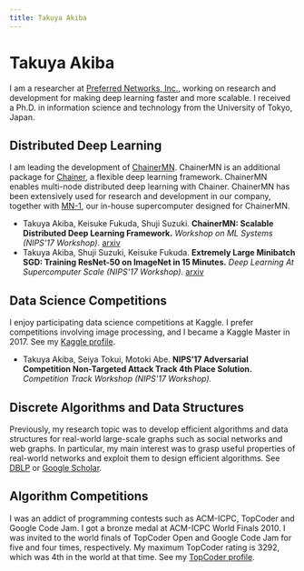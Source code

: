 ```yaml
---
title: Takuya Akiba
---
```


# Takuya Akiba

I am a researcher at [Preferred Networks, Inc.](https://www.preferred-networks.jp/en/), working on research and development for making deep learning faster and more scalable. I received a Ph.D. in information science and technology from the University of Tokyo, Japan.


## Distributed Deep Learning

I am leading the development of [ChainerMN](https://github.com/chainer/chainermn). ChainerMN is an additional package for [Chainer](https://chainer.org/), a flexible deep learning framework. ChainerMN enables multi-node distributed deep learning with Chainer. ChainerMN has been extensively used for research and development in our company, together with [MN-1](https://preferredresearch.jp/2017/11/30/mn-1-a-gpu-cluster-behind-15-min-imagenet/),
our in-house supercomputer designed for ChainerMN.

* Takuya Akiba, Keisuke Fukuda, Shuji Suzuki. **ChainerMN: Scalable Distributed Deep Learning Framework.** *Workshop on ML Systems (NIPS'17 Workshop).* [arxiv](https://arxiv.org/abs/1710.11351)
* Takuya Akiba, Shuji Suzuki, Keisuke Fukuda. **Extremely Large Minibatch SGD: Training ResNet-50 on ImageNet in 15 Minutes.** *Deep Learning At Supercomputer Scale (NIPS'17 Workshop).* [arxiv](https://arxiv.org/abs/1711.04325)

## Data Science Competitions

I enjoy participating data science competitions at Kaggle. I prefer competitions involving image processing, and I became a Kaggle Master in 2017. See my [Kaggle profile](https://www.kaggle.com/takiba).

* Takuya Akiba, Seiya Tokui, Motoki Abe. **NIPSʼ17 Adversarial Competition Non-Targeted Attack Track 4th Place Solution.** *Competition Track Workshop (NIPS'17 Workshop).*


## Discrete Algorithms and Data Structures

Previously, my research topic was to develop efficient algorithms and data structures for real-world large-scale graphs such as social networks and web graphs. In particular, my main interest was to grasp useful properties of real-world networks and exploit them to design efficient algorithms. See [DBLP](http://dblp.uni-trier.de/pers/hd/a/Akiba:Takuya) or [Google Scholar](https://scholar.google.com/citations?user=WW-22F8AAAAJ).

## Algorithm Competitions

I was an addict of programming contests such as ACM-ICPC, TopCoder and Google Code Jam.
I got a bronze medal at ACM-ICPC World Finals 2010. I was invited to the world finals of TopCoder Open and Google Code Jam for five and four times, respectively. My maximum TopCoder rating is 3292, which was 4th in the world at that time. See my [TopCoder profile](https://www.topcoder.com/members/%5B%5Biwi%5D%5D/).

